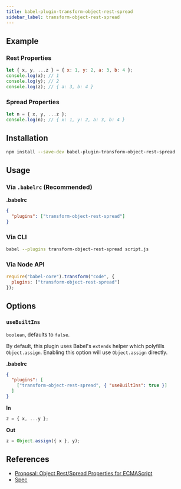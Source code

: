 ```yaml
---
title: babel-plugin-transform-object-rest-spread
sidebar_label: transform-object-rest-spread
---
```


## Example

### Rest Properties

```js
let { x, y, ...z } = { x: 1, y: 2, a: 3, b: 4 };
console.log(x); // 1
console.log(y); // 2
console.log(z); // { a: 3, b: 4 }
```

### Spread Properties

```js
let n = { x, y, ...z };
console.log(n); // { x: 1, y: 2, a: 3, b: 4 }
```

## Installation

```sh
npm install --save-dev babel-plugin-transform-object-rest-spread
```

## Usage

### Via `.babelrc` (Recommended)

**.babelrc**

```json
{
  "plugins": ["transform-object-rest-spread"]
}
```

### Via CLI

```sh
babel --plugins transform-object-rest-spread script.js
```

### Via Node API

```javascript
require("babel-core").transform("code", {
  plugins: ["transform-object-rest-spread"]
});
```

## Options

### `useBuiltIns`

`boolean`, defaults to `false`.

By default, this plugin uses Babel's `extends` helper which polyfills `Object.assign`. Enabling this option will use `Object.assign` directly.

**.babelrc**

```json
{
  "plugins": [
    ["transform-object-rest-spread", { "useBuiltIns": true }]
  ]
}
```

**In**

```js
z = { x, ...y };
```

**Out**

```js
z = Object.assign({ x }, y);
```

## References

* [Proposal: Object Rest/Spread Properties for ECMAScript](https://github.com/sebmarkbage/ecmascript-rest-spread)
* [Spec](http://sebmarkbage.github.io/ecmascript-rest-spread)

